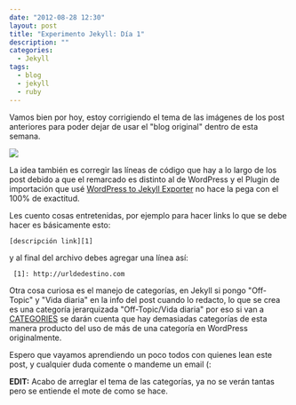 ```yaml
---
date: "2012-08-28 12:30"
layout: post
title: "Experimento Jekyll: Día 1"
description: ""
categories:
  - Jekyll
tags:
  - blog
  - jekyll
  - ruby
---
```

Vamos bien por hoy, estoy corrigiendo el tema de las imágenes de los post anteriores para poder dejar de usar el "blog original" dentro de esta semana.

[![][3]][3]

La idea también es corregir las líneas de código que hay a lo largo de los post debido a que el remarcado es distinto al de WordPress y el Plugin de importación que usé [WordPress to Jekyll Exporter][1] no hace la pega con el 100% de exactitud.

Les cuento cosas entretenidas, por ejemplo para hacer links lo que se debe hacer es básicamente esto:

~~~
[descripción link][1]
~~~

y al final del archivo debes agregar una línea así:

~~~
 [1]: http://urldedestino.com
~~~

Otra cosa curiosa es el manejo de categorías, en Jekyll si pongo "Off-Topic" y "Vida diaria" en la info del post cuando lo redacto, lo que se crea es una categoría jerarquizada "Off-Topic/Vida diaria" por eso si van a [CATEGORIES][2] se darán cuenta que hay demasiadas categorías de esta manera producto del uso de más de una categoría en WordPress originalmente.

Espero que vayamos aprendiendo un poco todos con quienes lean este post, y cualquier duda comente o mandeme un email (:

**EDIT:** Acabo de arreglar el tema de las categorías, ya no se verán tantas pero se entiende el mote de como se hace.

 [1]: https://github.com/benbalter/wordpress-to-jekyll-exporter
 [2]: http://blog.cabargas.me/categories.html
 [3]: http://cabargas.me/images/jekyll-dia1.png